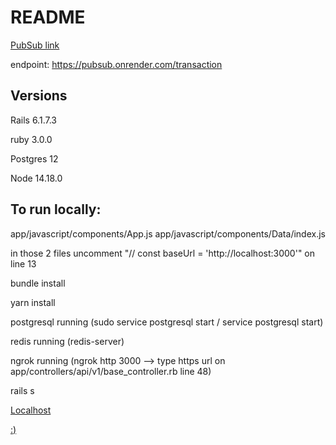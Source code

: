 # README

[PubSub link](https://pubsub.onrender.com)

endpoint: https://pubsub.onrender.com/transaction

## Versions
Rails 6.1.7.3

ruby 3.0.0

Postgres 12

Node 14.18.0


## To run locally:

app/javascript/components/App.js
app/javascript/components/Data/index.js

in those 2 files uncomment "// const baseUrl = 'http://localhost:3000'" on line 13

bundle install

yarn install

postgresql running (sudo service postgresql start /  service postgresql start)

redis running (redis-server)

ngrok running (ngrok http 3000 --> type https url on app/controllers/api/v1/base_controller.rb line 48)

rails s

[Localhost](http://localhost:3000)

[:)](https://www.youtube.com/watch?v=dQw4w9WgXcQ)
